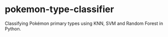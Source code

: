 # pokemon-type-classifier
Classifying Pokémon primary types using KNN, SVM and Random Forest in Python.

